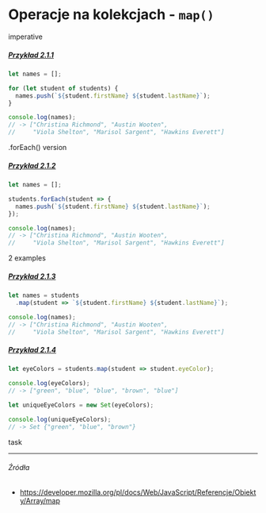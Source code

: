 # Operacje na kolekcjach - `map()`

imperative

##### [Przykład 2.1.1](https://codepen.io/mmotel/pen/mwOeoN)
```js
let names = [];

for (let student of students) {
  names.push(`${student.firstName} ${student.lastName}`);
}

console.log(names);
// -> ["Christina Richmond", "Austin Wooten", 
//     "Viola Shelton", "Marisol Sargent", "Hawkins Everett"]
```

.forEach() version

##### [Przykład 2.1.2](https://codepen.io/mmotel/pen/VWmeEv)
```js
let names = [];

students.forEach(student => {
  names.push(`${student.firstName} ${student.lastName}`);
});

console.log(names);
// -> ["Christina Richmond", "Austin Wooten", 
//     "Viola Shelton", "Marisol Sargent", "Hawkins Everett"]
```

2 examples

##### [Przykład 2.1.3](https://codepen.io/mmotel/pen/rwWxQP)
```js
let names = students
  .map(student => `${student.firstName} ${student.lastName}`);

console.log(names);
// -> ["Christina Richmond", "Austin Wooten", 
//     "Viola Shelton", "Marisol Sargent", "Hawkins Everett"]
```

##### [Przykład 2.1.4](https://codepen.io/mmotel/pen/pwNgBO)
```js
let eyeColors = students.map(student => student.eyeColor);

console.log(eyeColors);
// -> ["green", "blue", "blue", "brown", "blue"]

let uniqueEyeColors = new Set(eyeColors);

console.log(uniqueEyeColors);
// -> Set {"green", "blue", "brown"}
```

task 

---

###### Źródła

* https://developer.mozilla.org/pl/docs/Web/JavaScript/Referencje/Obiekty/Array/map
